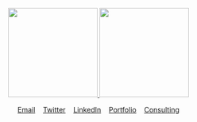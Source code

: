 <p align="center">
<a href="https://github.com/ztoben">
  <img height="180em" src="https://github-readme-stats-eight-theta.vercel.app/api?username=ztoben&show_icons=true&theme=radical&include_all_commits=true&count_private=true"/>
  <img height="180em" src="https://github-readme-stats-eight-theta.vercel.app/api/top-langs/?username=ztoben&layout=compact&langs_count=8&theme=radical&hide=java"/>
</a>
</p>

<p align="center">
  <a href="mailto:zach.toben@gmail.com">Email</a>
  &nbsp;&nbsp;
  <a href="https://twitter.com/ztoben">Twitter</a>
  &nbsp;&nbsp;
  <a href="https://www.linkedin.com/in/zachary-toben-bbab4a84">LinkedIn</a>
  &nbsp;&nbsp;
  <a href="https://ztoben.dev/">Portfolio</a>
  &nbsp;&nbsp;
  <a href="https://www.toben-software.com/">Consulting</a>
</p>
